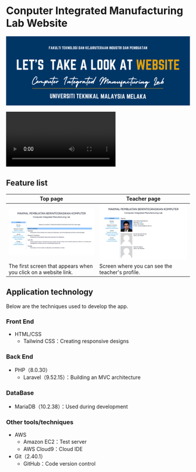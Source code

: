 # Conputer Integrated Manufacturing Lab Website
![lab-header](image/lab-header.png)

<!--## アプリケーションのイメージ-->
![lab-website](movie/lab-website.mov)

## Feature list
| Top page | Teacher page |
| ---- | ---- |
| ![toppage](image/toppage.png) | ![teacher](image/teacher.png) |
| The first screen that appears when you click on a website link. | Screen where you can see the teacher's profile. |

## Application technology

Below are the techniques used to develop the app.

### Front End
* HTML/CSS
    - Tailwind CSS：Creating responsive designs
### Back End
* PHP（8.0.30）
    - Laravel（9.52.15）：Building an MVC architecture
### DataBase
* MariaDB（10.2.38）：Used during development
### Other tools/techniques
* AWS
    - Amazon EC2：Test server
    - AWS Cloud9：Cloud IDE
* Git（2.40.1）
    - GitHub：Code version control